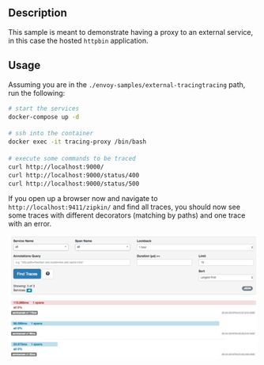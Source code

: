 ## Description

This sample is meant to demonstrate having a proxy to an external service,
in this case the hosted `httpbin` application.

## Usage

Assuming you are in the `./envoy-samples/external-tracingtracing` path, run the following:

```bash
# start the services
docker-compose up -d

# ssh into the container
docker exec -it tracing-proxy /bin/bash

# execute some commands to be traced
curl http://localhost:9000/
curl http://localhost:9000/status/400
curl http://localhost:9000/status/500
```

If you open up a browser now and navigate to `http://localhost:9411/zipkin/` and find all
traces, you should now see some traces with different decorators (matching by paths) and
one trace with an error.

![all traces](../docs/all-traces.png)
